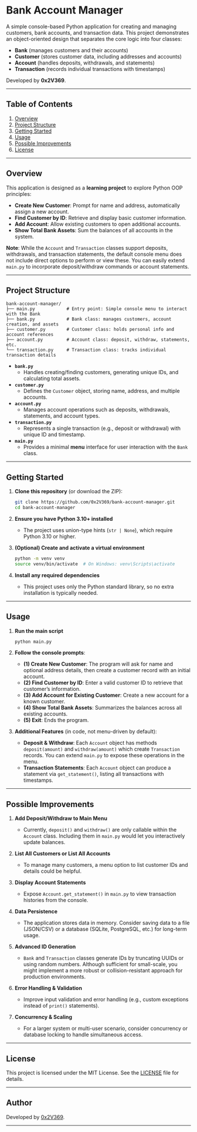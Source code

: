 # Bank Account Manager

A simple console-based Python application for creating and managing customers, bank accounts, and transaction data. This project demonstrates an object-oriented design that separates the core logic into four classes:

- **Bank** (manages customers and their accounts)  
- **Customer** (stores customer data, including addresses and accounts)  
- **Account** (handles deposits, withdrawals, and statements)  
- **Transaction** (records individual transactions with timestamps)

Developed by **0x2V369**.

---

## Table of Contents
1. [Overview](#overview)  
2. [Project Structure](#project-structure)  
3. [Getting Started](#getting-started)  
4. [Usage](#usage)  
5. [Possible Improvements](#possible-improvements)  
6. [License](#license)

---

## Overview

This application is designed as a **learning project** to explore Python OOP principles:

- **Create New Customer**: Prompt for name and address, automatically assign a new account.  
- **Find Customer by ID**: Retrieve and display basic customer information.  
- **Add Account**: Allow existing customers to open additional accounts.  
- **Show Total Bank Assets**: Sum the balances of all accounts in the system.  

**Note**: While the `Account` and `Transaction` classes support deposits, withdrawals, and transaction statements, the default console menu does not include direct options to perform or view these. You can easily extend `main.py` to incorporate deposit/withdraw commands or account statements.

---

## Project Structure

```
bank-account-manager/
├── main.py            # Entry point: Simple console menu to interact with the Bank
├── bank.py            # Bank class: manages customers, account creation, and assets
├── customer.py        # Customer class: holds personal info and account references
├── account.py         # Account class: deposit, withdraw, statements, etc.
└── transaction.py     # Transaction class: tracks individual transaction details
```

- **`bank.py`**  
  - Handles creating/finding customers, generating unique IDs, and calculating total assets.  
- **`customer.py`**  
  - Defines the `Customer` object, storing name, address, and multiple accounts.  
- **`account.py`**  
  - Manages account operations such as deposits, withdrawals, statements, and account types.  
- **`transaction.py`**  
  - Represents a single transaction (e.g., deposit or withdrawal) with unique ID and timestamp.  
- **`main.py`**  
  - Provides a minimal **menu** interface for user interaction with the `Bank` class.

---

## Getting Started

1. **Clone this repository** (or download the ZIP):  
   ```bash
   git clone https://github.com/0x2V369/bank-account-manager.git
   cd bank-account-manager
   ```

2. **Ensure you have Python 3.10+ installed**  
   - The project uses union-type hints (`str | None`), which require Python 3.10 or higher.

3. **(Optional) Create and activate a virtual environment**  
   ```bash
   python -m venv venv
   source venv/bin/activate  # On Windows: venv\Scripts\activate
   ```

4. **Install any required dependencies**  
   - This project uses only the Python standard library, so no extra installation is typically needed.

---

## Usage

1. **Run the main script**  
   ```bash
   python main.py
   ```
2. **Follow the console prompts**:
   - **(1) Create New Customer**: The program will ask for name and optional address details, then create a customer record with an initial account.  
   - **(2) Find Customer by ID**: Enter a valid customer ID to retrieve that customer’s information.  
   - **(3) Add Account for Existing Customer**: Create a new account for a known customer.  
   - **(4) Show Total Bank Assets**: Summarizes the balances across all existing accounts.  
   - **(5) Exit**: Ends the program.

3. **Additional Features** (in code, not menu-driven by default):
   - **Deposit & Withdraw**: Each `Account` object has methods `deposit(amount)` and `withdraw(amount)` which create `Transaction` records. You can extend `main.py` to expose these operations in the menu.  
   - **Transaction Statements**: Each `Account` object can produce a statement via `get_statement()`, listing all transactions with timestamps.

---

## Possible Improvements

1. **Add Deposit/Withdraw to Main Menu**  
   - Currently, `deposit()` and `withdraw()` are only callable within the `Account` class. Including them in `main.py` would let you interactively update balances.

2. **List All Customers or List All Accounts**  
   - To manage many customers, a menu option to list customer IDs and details could be helpful.

3. **Display Account Statements**  
   - Expose `Account.get_statement()` in `main.py` to view transaction histories from the console.

4. **Data Persistence**  
   - The application stores data in memory. Consider saving data to a file (JSON/CSV) or a database (SQLite, PostgreSQL, etc.) for long-term usage.

5. **Advanced ID Generation**  
   - `Bank` and `Transaction` classes generate IDs by truncating UUIDs or using random numbers. Although sufficient for small-scale, you might implement a more robust or collision-resistant approach for production environments.

6. **Error Handling & Validation**  
   - Improve input validation and error handling (e.g., custom exceptions instead of `print()` statements).

7. **Concurrency & Scaling**  
   - For a larger system or multi-user scenario, consider concurrency or database locking to handle simultaneous access.

---

## License

This project is licensed under the MIT License. See the [LICENSE](LICENSE) file for details.

---

## Author

Developed by [0x2V369](https://github.com/0x2V369).

---
